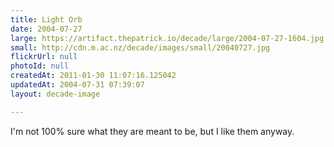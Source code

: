 ```yaml
---
title: Light Orb
date: 2004-07-27
large: https://artifact.thepatrick.io/decade/large/2004-07-27-1604.jpg
small: http://cdn.m.ac.nz/decade/images/small/20040727.jpg
flickrUrl: null
photoId: null
createdAt: 2011-01-30 11:07:16.125042
updatedAt: 2004-07-31 07:39:07
layout: decade-image

---
```

I'm not 100% sure what they are meant to be, but I like them anyway.
